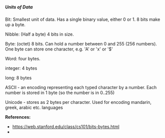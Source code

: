 ##### Units of Data

Bit:  Smallest unit of data.  Has a single binary value, either 0 or 1.  8 bits make up a byte.

Nibble:  (Half a byte) 4 bits in size.

Byte:  (octet) 8 bits.  Can hold a number between 0 and 255 (256 numbers). One byte can store one character, e.g. 'A' or 'x' or '$'

Word:  four bytes.  

integer:  4 bytes 

long:  8 bytes





ASCII - an encoding representing each typed character by a number.  Each number is stored in 1 byte (so the number is in 0..255)

Unicode - stores as 2 bytes per character.  Used for encoding mandarin, greek, arabic etc. languages  



**References:**
* https://web.stanford.edu/class/cs101/bits-bytes.html
* 